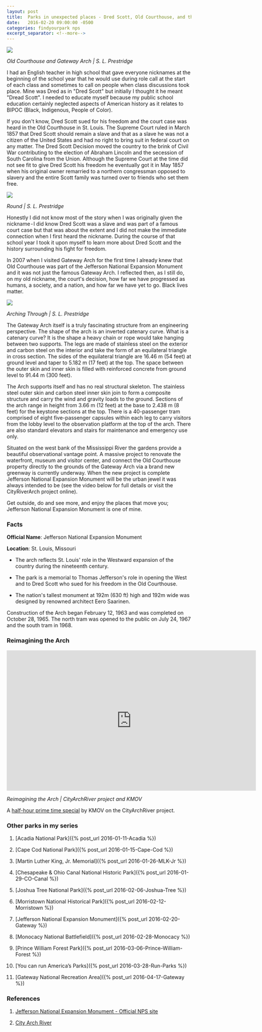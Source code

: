 ```yaml
---
layout: post
title:  Parks in unexpected places - Dred Scott, Old Courthouse, and the Gateway Arch
date:   2016-02-20 09:00:00 -0500
categories: findyourpark nps
excerpt_separator: <!--more-->
---
```


![](/img/2016-02-20-Courthouse-Arch.jpg)

<cite>Old Courthouse and Gateway Arch | S. L. Prestridge</cite>

I had an English teacher in high school that gave everyone nicknames at the beginning of the school year that he would use during role call at the start of each class and sometimes to call on people when class discussions took place. Mine was Dred as in "Dred Scott" but initially I thought it he meant "Dread Scott". I needed to educate myself because my public school education certainly neglected aspects of American history as it relates to BIPOC (Black, Indigenous, People of Color).

<!--more-->

If you don't know, Dred Scott sued for his freedom and the court case was heard in the Old Courthouse in St. Louis. The Supreme Court ruled in March 1857 that Dred Scott should remain a slave and that as a slave he was not a citizen of the United States and had no right to bring suit in federal court on any matter. The Dred Scott Decision moved the country to the brink of Civil War contributing to the election of Abraham Lincoln and the secession of South Carolina from the Union. Although the Supreme Court at the time did not see fit to give Dred Scott his freedom he eventually got it in May 1857 when his original owner remarried to a northern congressman opposed to slavery and the entire Scott family was turned over to friends who set them free.

![](/img/2016-02-20-Round.jpg)

<cite>Round | S. L. Prestridge</cite>

Honestly I did not know most of the story when I was originally given the nickname - I did know Dred Scott was a slave and was part of a famous court case but that was about the extent and I did not make the immediate connection when I first heard the nickname. During the course of that school year I took it upon myself to learn more about Dred Scott and the history surrounding his fight for freedom.

In 2007 when I visited Gateway Arch for the first time I already knew that Old Courthouse was part of the Jefferson National Expansion Monument and it was not just the famous Gateway Arch. I reflected then, as I still do, on my old nickname, the court's decision, how far we have progressed as humans, a society, and a nation, and how far we have yet to go. Black lives matter.

![](/img/2016-02-20-Arch.jpg)

<cite>Arching Through | S. L. Prestridge</cite>

The Gateway Arch itself is a truly fascinating structure from an engineering perspective. The shape of the arch is an inverted catenary curve. What is a catenary curve? It is the shape a heavy chain or rope would take hanging between two supports. The legs are made of stainless steel on the exterior and carbon steel on the interior and take the form of an equilateral triangle in cross section. The sides of the equilateral triangle are 16.46 m (54 feet) at ground level and taper to 5.182 m (17 feet) at the top. The space between the outer skin and inner skin is filled with reinforced concrete from ground level to 91.44 m (300 feet).

The Arch supports itself and has no real structural skeleton. The stainless steel outer skin and carbon steel inner skin join to form a composite structure and carry the wind and gravity loads to the ground. Sections of the arch range in height from 3.66 m (12 feet) at the base to 2.438 m (8 feet) for the keystone sections at the top. There is a 40-passenger tram comprised of eight five-passenger capsules within each leg to carry visitors from the lobby level to the observation platform at the top of the arch. There are also standard elevators and stairs for maintenance and emergency use only.

Situated on the west bank of the Mississippi River the gardens provide a beautiful observational vantage point. A massive project to renovate the waterfront, museum and visitor center, and connect the Old Courthouse property directly to the grounds of the Gateway Arch via a brand new greenway is currently underway. When the new project is complete Jefferson National Expansion Monument will be the urban jewel it was always intended to be (see the video below for full details or visit the CityRiverArch project online).

Get outside, do and see more, and enjoy the places that move you; Jefferson National Expansion Monument is one of mine.

### Facts

**Official Name**: Jefferson National Expansion Monument

**Location**: St. Louis, Missouri

- The arch reflects St. Louis' role in the Westward expansion of the country during the nineteenth century.

- The park is a memorial to Thomas Jefferson's role in opening the West and to Dred Scott who sued for his freedom in the Old Courthouse.

- The nation's tallest monument at 192m (630 ft) high and 192m wide was designed by renowned architect Eero Saarinen.

Construction of the Arch began February 12, 1963 and was completed on October 28, 1965. The north tram was opened to the public on July 24, 1967 and the south tram in 1968.

### Reimagining the Arch

<iframe width="680" height="382" src="https://www.youtube.com/embed/IxLv1OnrExw" frameborder="0" allow="accelerometer; autoplay; encrypted-media; gyroscope; picture-in-picture" allowfullscreen></iframe>

<cite>Reimagining the Arch | CityArchRiver project and KMOV</cite>

A [half-hour prime time special](https://medium.com/r/?url=https%3A%2F%2Fyoutu.be%2FIxLv1OnrExw) by KMOV on the CityArchRiver project.



### Other parks in my series

1. [Acadia National Park]({% post_url 2016-01-11-Acadia %})

2. [Cape Cod National Park]({% post_url 2016-01-15-Cape-Cod %})

3. [Martin Luther King, Jr. Memorial]({% post_url 2016-01-26-MLK-Jr %})

4. [Chesapeake & Ohio Canal National Historic Park]({% post_url 2016-01-29-CO-Canal %})

5. [Joshua Tree National Park]({% post_url 2016-02-06-Joshua-Tree %})

6. [Morristown National Historical Park]({% post_url 2016-02-12-Morristown %})

7. [Jefferson National Expansion Monument]({% post_url 2016-02-20-Gateway %})

8. [Monocacy National Battlefield]({% post_url 2016-02-28-Monocacy %})

9. [Prince William Forest Park]({% post_url 2016-03-06-Prince-William-Forest %})
10. [You can run America’s Parks]({% post_url 2016-03-28-Run-Parks %})

11. [Gateway National Recreation Area]({% post_url 2016-04-17-Gateway %})


### References

1. [Jefferson National Expansion Monument - Official NPS site](http://www.nps.gov/jeff/index.htm)

2. [City Arch River](http://www.cityarchriver.org/)